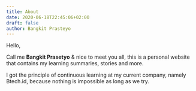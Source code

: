 ```yaml
---
title: About
date: 2020-06-18T22:45:06+02:00
draft: false
author: Bangkit Prasteyo
---
```


Hello,

Call me **Bangkit Prasetyo** & nice to meet you all, this is a personal website that contains my learning summaries, stories and more.

I got the principle of continuous learning at my current company, namely Btech.id, because nothing is impossible as long as we try.
